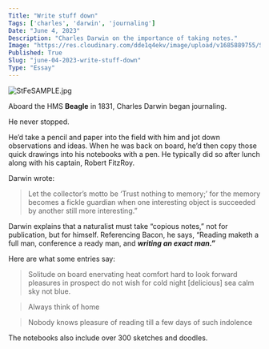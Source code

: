 ```yaml
---
Title: "Write stuff down"
Tags: ['charles', 'darwin', 'journaling']
Date: "June 4, 2023"
Description: "Charles Darwin on the importance of taking notes."
Image: "https://res.cloudinary.com/dde1q4ekv/image/upload/v1685889755/StFeSAMPLE_fmww2y.jpg"
Published: True
Slug: "june-04-2023-write-stuff-down"
Type: "Essay"
---
```


![StFeSAMPLE.jpg](Write%20stuff%20down%20fbdc2f1d21e545b8a2e7a676797f5648/StFeSAMPLE.jpg)

Aboard the HMS ******Beagle****** in 1831, Charles Darwin began journaling.

He never stopped.

He’d take a pencil and paper into the field with him and jot down observations and ideas. When he was back on board, he’d then copy those quick drawings into his notebooks with a pen. He typically did so after lunch along with his captain, Robert FitzRoy.

Darwin wrote:

> Let the collector’s motto be ‘Trust nothing to memory;’ for the memory becomes a fickle guardian when one interesting object is succeeded by another still more interesting.”
> 

Darwin explains that a naturalist must take “copious notes,” not for publication, but for himself. Referencing Bacon, he says, “Reading maketh a full man, conference a ready man, and *************writing an exact man.”*************

Here are what some entries say:

> Solitude on board enervating heat comfort hard to look forward pleasures in prospect do not wish for cold night [delicious] sea calm sky not blue.
> 

> Always think of home
> 

> Nobody knows pleasure of reading till a few days of such indolence
> 

The notebooks also include over 300 sketches and doodles.